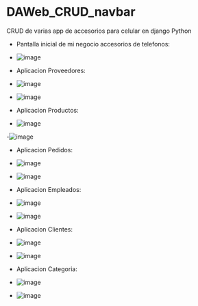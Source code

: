 # DAWeb_CRUD_navbar
CRUD de varias app de accesorios para celular en django Python 
- Pantalla inicial de mi negocio accesorios de telefonos:
- ![image](https://github.com/user-attachments/assets/5ef87ca9-f94c-45ec-83c0-4169730ce4b9)

- Aplicacion Proveedores:
- ![image](https://github.com/user-attachments/assets/1a867948-e05f-40fb-abe8-a0bdbb0e6acb)
  
- ![image](https://github.com/user-attachments/assets/bccabb37-9d09-4d58-a486-f196a8205c38)

- Aplicacion Productos:
- ![image](https://github.com/user-attachments/assets/3e95b446-1384-44c3-8837-b9d2518a8116)

-![image](https://github.com/user-attachments/assets/dbadcb69-48ff-4f95-80d2-0662ffeed060)

- Aplicacion Pedidos:
- ![image](https://github.com/user-attachments/assets/31008fdf-f6b4-4a2d-9513-d89e90fdc150)

- ![image](https://github.com/user-attachments/assets/d8c0ad8b-571e-4fee-a63e-647e1e56f516)

- Aplicacion Empleados:
- ![image](https://github.com/user-attachments/assets/f85dd827-5017-44dd-a4e1-63d8ee8f41d3)

- ![image](https://github.com/user-attachments/assets/326955ac-406f-4736-b891-aafe0fb9c973)

- Aplicacion Clientes:
- ![image](https://github.com/user-attachments/assets/8e7f04e4-a312-4a7c-978e-57b88f872dda)

- ![image](https://github.com/user-attachments/assets/41423b78-a5a9-4fb3-a9b0-8cc114c716c7)

- Aplicacion Categoria:
- ![image](https://github.com/user-attachments/assets/72051454-f83f-4b93-b51e-b67b3cec028f)

- ![image](https://github.com/user-attachments/assets/3b0855b5-d1c9-43e6-92ae-f6bfaec87cc3)










